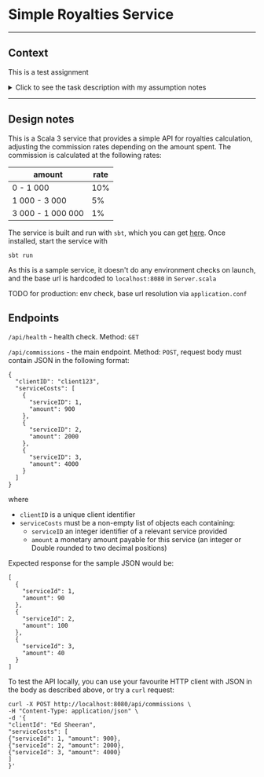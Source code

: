 # Simple Royalties Service

----------------

## Context

This is a test assignment
<details>
  <summary>Click to see the task description with my assumption notes</summary>

(My assumptions are in `code blocks`)

Imagine you work for a company that offers an intermediary service and you are part of the team responsible for
calculating commissions for clients.

- You will receive a request that contains a non empty list of services we provide
  `MVP Assumption: the request is an HTTP POST containing JSON with the agreed schema in the request body. TODO: use a better thing, like Kafka or something`
    - Each element in the list will contain
        - an identifier, a positive integer
        - total amount of money, that cannot be greater than 1,000,000
          `Assumption: treat input as a Double with two decimal places precision because it is currency, regard the comma separator as a human readability aid`
    - Each request is associated with a specific client
      `MVP Assumption: user login and management was already handled upstream, we are receiving a unique client ID in the request`
    - Our company will charge a percentage of the total amount of each element from the list
    - In order to calculate the rate associated with a specific element on the list we will use the amount.

For example:

Given this commission
| amount | rate |
|---------------------|------------|
| 0 - 1,000 | 10 % |
| 1,000 - 3,000 | 5% |
| 3,000 - 1,000,000 | 1% |

and this request:

- (1) 900
- (2) 2000
- (3) 4000

`Assumption: given that the identifier must be a positive integer, as defined by spec above, regard the surrounding brackets in the sample request as a human readability aid. Assume it's an integer in incoming JSON`

the commissions will be:

- (1) 90
- (2) 100
- (3) 40

`TODO Assumption: we need to persist it or notify someone or do something. Out of scope for this task, so just logging it out in the solution`
</details>

-----------

## Design notes

This is a Scala 3 service that provides a simple API for royalties calculation, adjusting the commission rates depending
on the amount spent. The commission is calculated at the following rates:

| amount            | rate |
|-------------------|------|
| 0 - 1 000         | 10%  |
| 1 000 - 3 000     | 5%   |
| 3 000 - 1 000 000 | 1%   |


The service is built and run with `sbt`, which you can get [here](https://www.scala-sbt.org/). Once installed, start the service with 

`sbt run`

As this is a sample service, it doesn't do any environment checks on launch, and the base url is hardcoded to `localhost:8080` in `Server.scala`

TODO for production: env check, base url resolution via `application.conf`

## Endpoints

`/api/health` - health check. Method: `GET`

`/api/commissions` - the main endpoint. Method: `POST`, request body must contain JSON in the following format:

```
{
  "clientID": "client123",
  "serviceCosts": [
    {
      "serviceID": 1,
      "amount": 900
    },
    {
      "serviceID": 2,
      "amount": 2000
    },
    {
      "serviceID": 3,
      "amount": 4000
    }
  ]
}
```

where

  - `clientID`  is a unique client identifier
  - `serviceCosts` must be a non-empty list of objects each containing:
    - `serviceID` an integer identifier of a relevant service provided
    - `amount` a monetary amount payable for this service (an integer or Double rounded to two decimal positions)

Expected response for the sample JSON would be:

```
[
  {
    "serviceId": 1,
    "amount": 90
  },
  {
    "serviceId": 2,
    "amount": 100
  },
  {
    "serviceId": 3,
    "amount": 40
  }
]
```

To test the API locally, you can use your favourite HTTP client with JSON in the body as described above, or try a `curl` request:

```
curl -X POST http://localhost:8080/api/commissions \
-H "Content-Type: application/json" \
-d '{
"clientId": "Ed Sheeran",
"serviceCosts": [
{"serviceId": 1, "amount": 900},
{"serviceId": 2, "amount": 2000},
{"serviceId": 3, "amount": 4000}
]
}'
```

